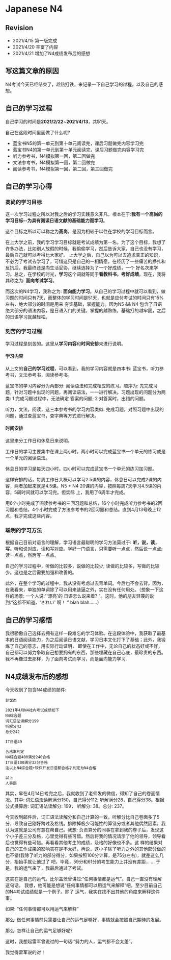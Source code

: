 # Japanese N4

## Revision
- 2021/4/15 第一版完成
- 2021/4/20 丰富了内容
- 2021/4/21 增加了N4成绩发布后的感想

## 写这篇文章的原因
N4考试今天已经结束了，趁热打铁，来记录一下自己学习的过程，以及自己的感想。



## 自己的学习过程
自己学习的时间是**2021/2/22**~**2021/4/13**，共**51**天。

自己在这段时间里面做了什么呢? 
- 蓝宝书N5的第一单元到第十单元阅读完，课后习题做完内容学习完
- 蓝宝书N4的第一单元到第十单元阅读完，课后习题做完内容学习完
- 听力参考书，N4模拟第一回，第二回做完
- 文法参考书，N4模拟第一回，第二回做完
- 阅读参考书，N4模拟第一回，第二回，第三回做完  



## 自己的学习心得

### 高尚的学习目标
这一次学习过程之所以对我之后的学习实践意义非凡，根本在于:**我有一个高尚的学习目标--为具有阅读日语文献的基础能力而学习**。

这个目标之所以可以称之为**高尚**，是因为相较于以往在学校的学习目标而言。

在上大学之前，我的学习学习目标就是考试成绩为第一名。为了这个目标，我想了许多办法，比如别人放假的时候，我偷偷学习，然后告诉大家，自己也没有学习，最后自己就可以考得比大家好。
上大学之后，自己以为可以去追求真正的知识，不必为了考试去学习了，可惜这只是自己的一相情愿，在经历了一些痛苦的挣扎和反抗后，我最终还是向生活妥协，继续选择为了一个好成绩，一个
好名次来学习。总之，在学校的时光，**学习**这个词就等同于**看教科书，考好成绩**。现在，我将其称之为: **面向考试学习**。

而这次的N4学习，我称之为: **面向能力学习**。从自己的学习过程中就可以看到，做习题的时间只有7天，而整体的学习时间是51天，也就是应付考试的时间只有15%左右，绝大部分的时间是用来
夯实基础，掌握能力。因为N5 && N4 包含了日语绝大部分的语法内容，是日语入门的关键。掌握的越熟练，基础打的越牢固，之后的日语学习就越轻松。


### 刻苦的学习过程
学习过程是刻苦的。这里从**学习内容**和**时间安排**来进行说明。

#### 学习内容
从上文的**自己的学习过程**，可以看到，我的学习内容就是四本书: 蓝宝书，听力参考书，文法参考书，阅读参考书。

蓝宝书的学习内容分为两部分: 阅读语法和完成相应的练习。顺序为: 先完成习题，针对习题中出现的问题，再阅读语法，一一进行解决。习题出现的问题分为两类: 1 完成习题过程中，无法确定
答案的问题; 2 对答案时，出错的问题。

听力，文法，阅读，这三本参考书的学习内容类似: 完成习题，对照习题中出现的问题，通过查蓝宝书，查字典等方式进行解决。

#### 时间安排
这里来分工作日和休息日来说明。

工作日的学习主要集中在课上两小时。两小时可以完成蓝宝书一个单元的练习或是一个单元的阅读语法。

休息日的学习是每天四小时。四小时可以完成蓝宝书一个单元的练习加习题。

这样安排的话，每周工作日大概可以学习2.5课的内容，休息日可以完成2课的内容，两者加起来就是4.5课。N5 + N4 20课的内容，按照每周7天学习4.5课的内容，5周时间就可以学习完。但实际
上，我用了6周半才完成。

用6个小时完成了阅读参考书的三回习题和总结，16个小时完成听力参考书的2回习题和总结，4个小时完成了方法参考书的2回习题和总结。直到4月13号晚上12点，我才完成这些内容。


### 聪明的学习方法
根据自己目前对语言的理解，学习语言最聪明的学习方法莫过于: **听，说，读，写**。听和说对应，读和写对应。学好一门语言，只需要听一点点，然后说一点点; 读一点点，然后写一点点。

自己的学习过程中，听做的比较多，说做的比较少; 读做的比较多，写做的比较少。这也是之后需要加强和改善的。

此外，在整个学习的过程中，我从没有考虑过去背单词。今后也不会去背。因为，在我看来，单独的单词除了可以用来装逼之外，实在没有任何用处。（想象一下这样的场景: 一个人说:“'漂亮'的
日语怎么说来着? ”。这时，他的朋友轻蔑的说到:“这都不知道，'きれい' 啊！ ” blah blah......）



## 自己的学习感悟
我很骄傲自己选择去拥有这样一段难忘的学习体验。在这段体验中，我获取了最基本的日语阅读能力，为之后阅读日语文献，学习日本文化打下了基础；此外，我锻炼了自己的意志，用实际行动证明，
即使在工作中，无论自己的状态好或不好，自己都可以努力争取自己想要拥有的东西，那些埋藏在自己心底，最珍贵的东西。我不再像过去那样，为了面向考试而学习，而是面向能力学习.



## N4成绩发布后的感想
今天收到了包含N4成绩的邮件:
```
郭世杰  
  
2021年4月N4社内考试成绩如下  
N4综合题  
词汇语法读解分199  
听解分43  
总分242  
  
IT日语49  
  
合格率判定  
N4综合题400满分240合格  
IT日语100满分32分合格  
注以上N4综合题+软件开发日语都合格才判定为N4合格  
  
以上  
人事部  
```

其实，早在4月14日考完之后，我就收到了老师发的微信，得知了自己的卷面情况。其中: 词汇语法读解满分150，自己得分112; 听解满分28，自己得分38。根据公式换算后: 词汇语法读解分: 199，
听解分: 38。总分: 237。

今天收到邮件后，词汇语法读解分和自己计算的一致，听解分比自己卷面多了5分，导致自己刚好跨过及格线。排除掉极少可能性的算错分或者其他偶然因素，我认为这就是公司有意在帮自己。我想:
负责算分的同事在拿到我的卷子后，发现这个小子差三分及格，心里觉得有些可惜。然后将我的情况请示了他的领导，领导看后也觉得有些可惜。再看看其他考生的成绩，及格的好像也不多。这
样的结果对自己的工作成果的影响实在是不太好。再说，这小子除了听力之外的其他部分做的也不错(我除了听力的部分得分，如果按照100分计算，是75分左右)，就差这么几分，抬抬手就让他过了
吧，毕竟，59分和61分的考生能力上并没有差距... ... 于是，我的运气来了，我最后通过了考试。

这实在是自己的运气。比尔盖茨曾讲过:“任何事情都是运气”。自己一直没有理解这句话。 我想，他可能是想说“任何事情都可以用运气来解释”吧。至少目前自己的N4考试成绩就是一个例子。除了
运气，我实在找不出其他的角度来解释这件事。

如果: “任何事情都可以用运气来解释”

那么: 做任何事情前只需要让自己的运气足够好，事情就会按照自己期待的发展。

那么: 怎样让自己的运气足够好呢?

这时，我想起雷军曾说过的一句话:“努力的人，运气都不会太差”。

我觉得雷军说的对！

